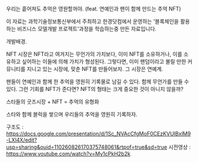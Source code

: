 우리는 흩어져도 추억은 영원할꺼야. 
(feat. 연예인과 팬이 함께 만드는 추억 NFT)

이 자료는 과학기술정보통신부에서 주최하고 한경닷컴에서 운영하는 '블록체인을 활용하는 비즈니스 모델개발 프로젝트'과정을 학습하는중 만든 자료입니다.

개발배경.

NFT 시장은 NFT라고 여겨지는 무언가의 가치보다, 이미 NFT를 소유하거나, 
이를 소유하고 싶어하는 이들에 의해 가치가 형성된다.
그렇다면, 이미 팬덤이라고 불릴 만한 커뮤니티를 지니고 있는 시장에, 맞춘 NFT를 만들어보자.
그 시장은 연예계.

팬들이 연예인과 함께 한 추억을 영원히 기록물로 남길 수 있다.
함께 무언가를 만들 수 있다. 
그런 기회를 NFT가 준다면? 
NFT의 형태는 크게 중요한 것이 아니지 않을까?


스타들의 굿즈시장 + NFT = 추억의 유형화

스타와 함께 블럭을 쌓으며 우리들의 추억을 영원히 기록하자.

구조도 : https://docs.google.com/presentation/d/1Sc_NVAcCfgMoF0CEzKVUIBxlM9-LXl4X/edit?usp=sharing&ouid=110260826170375748061&rtpof=true&sd=true
시전영상 : https://www.youtube.com/watch?v=My1cPkH2b2k 
